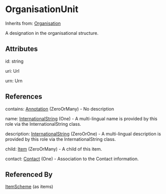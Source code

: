 
# OrganisationUnit

Inherits from: [Organisation](Organisation.md)



A designation in the organisational structure.

## Attributes

id: string

uri: Url

urn: Urn



## References

contains: [Annotation](../Base/Annotation.md) (ZeroOrMany) - No description

name: [InternationalString](../Base/InternationalString.md) (One) - A multi-lingual name is provided by this role via the InternationalString class.

description: [InternationalString](../Base/InternationalString.md) (ZeroOrOne) - A multi-lingual description is provided by this role via the InternationalString class.

child: [Item](../Base/Item.md) (ZeroOrMany) - A child of this item.

contact: [Contact](Contact.md) (One) - Association to the Contact information.



## Referenced By

[ItemScheme](../Base/ItemScheme.md) (as items)



